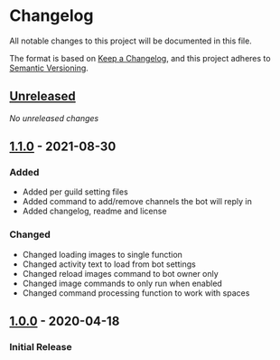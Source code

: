 # Changelog
All notable changes to this project will be documented in this file.

The format is based on [Keep a Changelog](https://keepachangelog.com/en/1.0.0/),
and this project adheres to [Semantic Versioning](https://semver.org/spec/v2.0.0.html).

## [Unreleased]
_No unreleased changes_

## [1.1.0] - 2021-08-30
### Added
- Added per guild setting files 
- Added command to add/remove channels the bot will reply in 
- Added changelog, readme and license

### Changed 
- Changed loading images to single function 
- Changed activity text to load from bot settings
- Changed reload images command to bot owner only 
- Changed image commands to only run when enabled
- Changed command processing function to work with spaces

## [1.0.0] - 2020-04-18
### Initial Release

[1.1.0]: https://github.com/VariXx/frogbot/tree/v1.1.0
[1.0.0]: https://github.com/VariXx/frogbot/tree/v1.0.0
[Unreleased]: https://github.com/VariXx/frogbot/compare/master...develop